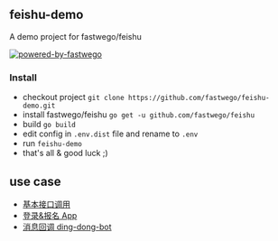 ## feishu-demo 

A demo project for fastwego/feishu


[![powered-by-fastwego](https://img.shields.io/badge/Powered%20By-fastwego-brightgreen)](https://github.com/fastwego)


### Install

- checkout project `git clone https://github.com/fastwego/feishu-demo.git`
- install fastwego/feishu `go get -u github.com/fastwego/feishu`
- build `go build`
- edit config in `.env.dist` file and rename to `.env`
- run `feishu-demo`
- that's all & good luck ;)

## use case

- [基本接口调用](./main.go)
- [登录&报名 App](./login-app/README.md)
- [消息回调 ding-dong-bot](./callback.go)
